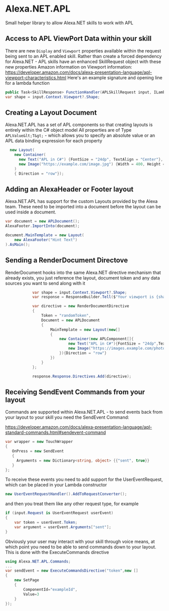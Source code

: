 # Alexa.NET.APL
Small helper library to allow Alexa.NET skills to work with APL

## Access to APL ViewPort Data within your skill
There are new `Display` and `Viewport` properties available within the request being sent to an APL enabled skill.
Rather than create a forced dependency for Alexa.NET - APL skills have an enhanced SkillRequest object with these new properties
Amazon information on Viewport information: https://developer.amazon.com/docs/alexa-presentation-language/apl-viewport-characteristics.html
Here's an example signature and opening line for a lambda function
```csharp
public Task<SkillResponse> FunctionHandler(APLSkillRequest input, ILambdaContext context)
var shape = input.Context.Viewport?.Shape;
```

## Creating a Layout Document
Alexa.NET.APL has a set of APL components so that creating layouts is entirely within the C# object model
All properties are of Type `APLValue&lt;T&gt;` - which allows you to specify an absolute value or an APL data binding expression for each property
```csharp
  new Layout(
    new Container(
      new Text("APL in C#") {FontSize = "24dp", TextAlign = "Center"}, 
      new Image("https://example.com/image.jpg") {Width = 400, Height = 400}
	)
    { Direction = "row"});
```

## Adding an AlexaHeader or Footer layout
Alexa.NET.APL has support for the custom Layouts provided by the Alexa team.
These need to be imported into a document before the layout can be used inside a document.
```csharp
var document = new APLDocument();
AlexaFooter.ImportInto(document);

document.MainTemplate = new Layout(
    new AlexaFooter("Hint Text")
).AsMain();
```

## Sending a RenderDocument Directove
RenderDocument hooks into the same Alexa.NET directive mechanism that already exists, you just reference the layout, document token and any data sources you want to send along with it
```csharp
            var shape = input.Context.Viewport?.Shape;
            var response = ResponseBuilder.Tell($"Your viewport is {shape.ToString() ?? "Non existent"}");

            var directive = new RenderDocumentDirective
            {
                Token = "randomToken",
                Document = new APLDocument
                {
                    MainTemplate = new Layout(new[]
                    {
                        new Container(new APLComponent[]{
                            new Text("APL in C#"){FontSize = "24dp",TextAlign= "Center"},
                            new Image("https://images.example.com/photos/2143/lights-party-dancing-music.jpg?cs=srgb&dl=cheerful-club-concert-2143.jpg&fm=jpg"){Width = 400,Height=400}
                        }){Direction = "row"}
                    })
                }
            };

            response.Response.Directives.Add(directive);
```

## Receiving SendEvent Commands from your layout
Commands are supported within Alexa.NET.APL - to send events back from your layout to your skill you need the SendEvent Command:

https://developer.amazon.com/docs/alexa-presentation-language/apl-standard-commands.html#sendevent-command
```csharp
var wrapper = new TouchWrapper
{
   OnPress = new SendEvent
   {
     Arguments = new Dictionary<string, object> {{"sent", true}}
   }
};
```

To receive these events you need to add support for the UserEventRequest, which can be placed in your Lambda constructor
```csharp
new UserEventRequestHandler().AddToRequestConverter();
```
and then you treat them like any other request type, for example
```csharp
if (input.Request is UserEventRequest userEvent)
{
    var token = userEvent.Token;
    var argument = userEvent.Arguments["sent"];
}
```
Obviously your user may interact with your skill through voice means, at which point you need to be able to send commands down to your layout. This is done with the ExecuteCommands directive
```csharp
using Alexa.NET.APL.Commands;
...
var sendEvent = new ExecuteCommandsDirective("token",new []
{
    new SetPage
    {
        ComponentId="exampleId",
        Value=3
    }
});
```